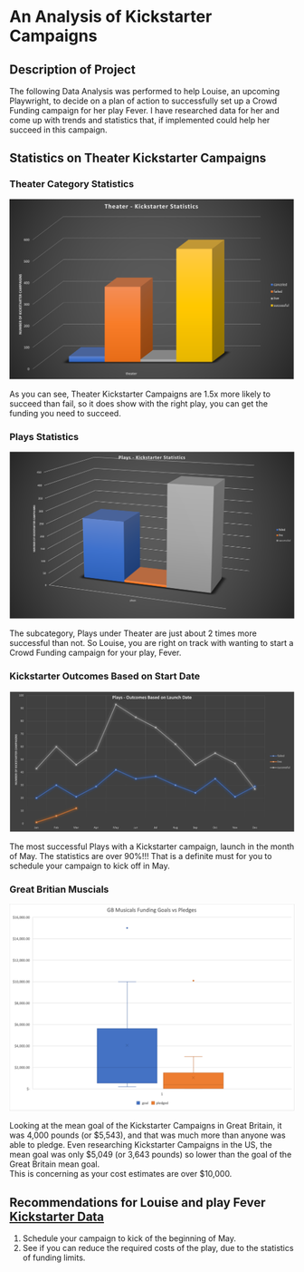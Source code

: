 # An Analysis of Kickstarter Campaigns

## Description of Project
   The following Data Analysis was performed to help Louise, an upcoming Playwright, to decide on a 
   plan of action to successfully set up a Crowd Funding campaign for her play Fever.  I have researched
   data for her and come up with trends and statistics that, if implemented could help her succeed in 
   this campaign.
  
 ## Statistics on Theater Kickstarter Campaigns
    
   ### Theater Category Statistics 
    
   ![Category Statistics](Category_Statistics.png)
    
   As you can see, Theater Kickstarter Campaigns are 1.5x more likely to succeed than fail, so it does 
   show with the right play, you can get the funding you need to succeed.
    
   ### Plays Statistics 
    
   ![Plays Statistics](Subcategory_Statistics.png)
    
   The subcategory, Plays under Theater are just about 2 times more successful than not. So Louise, 
   you are right on track with wanting to start a Crowd Funding campaign for your play, Fever.
    
   ### Kickstarter Outcomes Based on Start Date 
    
   ![Kickstarter Outcomes](Outcomes_Based_on_Launch_Date.png)
    
   The most successful Plays with a Kickstarter campaign, launch in the month of May. The statistics are 
   over 90%!!! That is a definite must for you to schedule your campaign to kick off in May.
    
   ### Great Britian Muscials 
    
   ![GB Musicals](GB_Musicals.png)
    
   Looking at the mean goal of the Kickstarter Campaigns in Great Britain, it was 4,000 pounds (or $5,543), 
   and that was much more than anyone was able to pledge.  Even researching Kickstarter Campaigns in the US, 
   the mean goal was only $5,049 (or 3,643 pounds) so lower than the goal of the Great Britain mean goal.  
   This is concerning as your cost estimates are over $10,000.  
    
  ## Recommendations for Louise and play Fever [Kickstarter Data](hughes-kickstarter.xlsx.zip)
  
  1.  Schedule your campaign to kick of the beginning of May.
  2.  See if you can reduce the required costs of the play, due to the statistics of funding limits.
    
